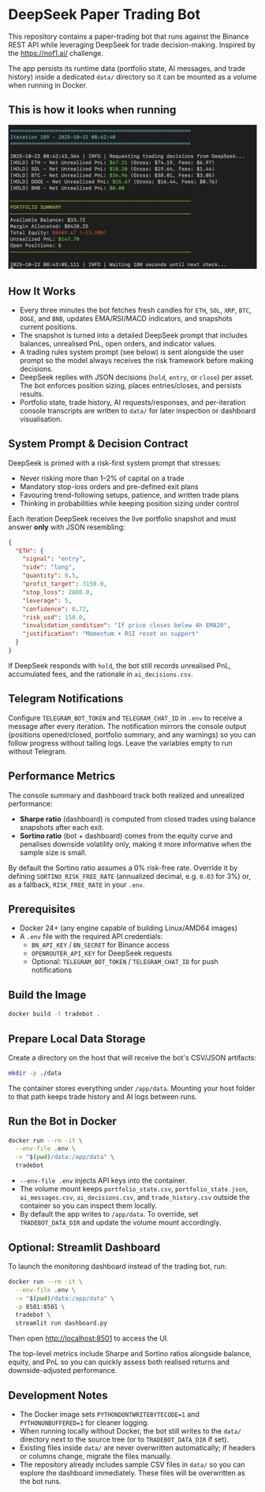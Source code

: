 # DeepSeek Paper Trading Bot

This repository contains a paper-trading bot that runs against the Binance REST API while leveraging DeepSeek for trade decision-making. Inspired by the https://nof1.ai/ challenge. 

The app persists its runtime data (portfolio state, AI messages, and trade history) inside a dedicated `data/` directory so it can be mounted as a volume when running in Docker.

## This is how it looks when running
![DeepSeek Trading Bot Dashboard](examples/screenshot.png)

## How It Works
- Every three minutes the bot fetches fresh candles for `ETH`, `SOL`, `XRP`, `BTC`, `DOGE`, and `BNB`, updates EMA/RSI/MACD indicators, and snapshots current positions.
- The snapshot is turned into a detailed DeepSeek prompt that includes balances, unrealised PnL, open orders, and indicator values.
- A trading rules system prompt (see below) is sent alongside the user prompt so the model always receives the risk framework before making decisions.
- DeepSeek replies with JSON decisions (`hold`, `entry`, or `close`) per asset. The bot enforces position sizing, places entries/closes, and persists results.
- Portfolio state, trade history, AI requests/responses, and per-iteration console transcripts are written to `data/` for later inspection or dashboard visualisation.

## System Prompt & Decision Contract
DeepSeek is primed with a risk-first system prompt that stresses:
- Never risking more than 1–2% of capital on a trade
- Mandatory stop-loss orders and pre-defined exit plans
- Favouring trend-following setups, patience, and written trade plans
- Thinking in probabilities while keeping position sizing under control

Each iteration DeepSeek receives the live portfolio snapshot and must answer **only** with JSON resembling:

```json
{
  "ETH": {
    "signal": "entry",
    "side": "long",
    "quantity": 0.5,
    "profit_target": 3150.0,
    "stop_loss": 2880.0,
    "leverage": 5,
    "confidence": 0.72,
    "risk_usd": 150.0,
    "invalidation_condition": "If price closes below 4h EMA20",
    "justification": "Momentum + RSI reset on support"
  }
}
```

If DeepSeek responds with `hold`, the bot still records unrealised PnL, accumulated fees, and the rationale in `ai_decisions.csv`.

## Telegram Notifications
Configure `TELEGRAM_BOT_TOKEN` and `TELEGRAM_CHAT_ID` in `.env` to receive a message after every iteration. The notification mirrors the console output (positions opened/closed, portfolio summary, and any warnings) so you can follow progress without tailing logs. Leave the variables empty to run without Telegram.

## Performance Metrics

The console summary and dashboard track both realized and unrealized performance:

- **Sharpe ratio** (dashboard) is computed from closed trades using balance snapshots after each exit.
- **Sortino ratio** (bot + dashboard) comes from the equity curve and penalises downside volatility only, making it more informative when the sample size is small.

By default the Sortino ratio assumes a 0% risk-free rate. Override it by defining `SORTINO_RISK_FREE_RATE` (annualized decimal, e.g. `0.03` for 3%) or, as a fallback, `RISK_FREE_RATE` in your `.env`.

## Prerequisites

- Docker 24+ (any engine capable of building Linux/AMD64 images)
- A `.env` file with the required API credentials:
  - `BN_API_KEY` / `BN_SECRET` for Binance access
  - `OPENROUTER_API_KEY` for DeepSeek requests
  - Optional: `TELEGRAM_BOT_TOKEN` / `TELEGRAM_CHAT_ID` for push notifications

## Build the Image

```bash
docker build -t tradebot .
```

## Prepare Local Data Storage

Create a directory on the host that will receive the bot's CSV/JSON artifacts:

```bash
mkdir -p ./data
```

The container stores everything under `/app/data`. Mounting your host folder to that path keeps trade history and AI logs between runs.

## Run the Bot in Docker

```bash
docker run --rm -it \
  --env-file .env \
  -v "$(pwd)/data:/app/data" \
  tradebot
```

- `--env-file .env` injects API keys into the container.
- The volume mount keeps `portfolio_state.csv`, `portfolio_state.json`, `ai_messages.csv`, `ai_decisions.csv`, and `trade_history.csv` outside the container so you can inspect them locally.
- By default the app writes to `/app/data`. To override, set `TRADEBOT_DATA_DIR` and update the volume mount accordingly.

## Optional: Streamlit Dashboard

To launch the monitoring dashboard instead of the trading bot, run:

```bash
docker run --rm -it \
  --env-file .env \
  -v "$(pwd)/data:/app/data" \
  -p 8501:8501 \
  tradebot \
  streamlit run dashboard.py
```

Then open <http://localhost:8501> to access the UI.

The top-level metrics include Sharpe and Sortino ratios alongside balance, equity, and PnL so you can quickly assess both realised returns and downside-adjusted performance.

## Development Notes

- The Docker image sets `PYTHONDONTWRITEBYTECODE=1` and `PYTHONUNBUFFERED=1` for cleaner logging.
- When running locally without Docker, the bot still writes to the `data/` directory next to the source tree (or to `TRADEBOT_DATA_DIR` if set).
- Existing files inside `data/` are never overwritten automatically; if headers or columns change, migrate the files manually.
- The repository already includes sample CSV files in `data/` so you can explore the dashboard immediately. These files will be overwritten as the bot runs.
